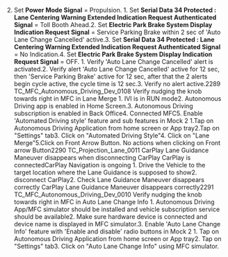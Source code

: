 2. Set **Power Mode Signal** = Propulsion. 1. Set **Serial Data 34 Protected : Lane Centering Warning Extended Indication Request Authenticated Signal** = Toll Booth Ahead.2. Set **Electric Park Brake System Display Indication Request Signal** = Service Parking Brake within 2 sec of 'Auto Lane Change Cancelled' active.3. Set **Serial Data 34 Protected : Lane Centering Warning Extended Indication Request Authenticated Signal** = No Indication.4. Set **Electric Park Brake System Display Indication Request Signal** = OFF. 1. Verify 'Auto Lane Change Cancelled' alert is activated.2. Verify alert 'Auto Lane Change Cancelled' active for 12 sec, then 'Service Parking Brake' active for 12 sec, after that the 2 alerts begin cycle active, the cycle time is 12 sec.3. Verify no alert active.2289 TC_MFC_Autonomous_Driving_Dev_0108 Verify nudging the knob towards right in MFC in Lane Merge 1. IVI is in RUN mode2. Autonomous Driving app is enabled in Home Screen.3. Autonomous Driving subscription is enabled in Back Office4. Connected MFC5. Enable 'Automated Driving style' feature and sub features in Mock 2 1.Tap on Autonomous Driving Application from home screen or App tray2.Tap on "Settings" tab3. Click on "Automated Driving Style"4. Click on "Lane Merge"5.Click on Front Arrow Button. No actions when clicking on Front arrow Button2290 TC_Projection_Lane_0011 CarPlay Lane Guidance Maneuver disappears when disconnecting CarPlay CarPlay is connectedCarPlay Navigation is ongoing 1. Drive the Vehicle to the target location where the Lane Guidance is supposed to show2. disconnect CarPlay2. Check Lane Guidance Maneuver disappears correctly CarPlay Lane Guidance Maneuver disappears correctly2291 TC_MFC_Autonomous_Driving_Dev_0010 Verify nudging the knob towards right in MFC in Auto Lane Change Info 1. Autonomous Driving App/MFC simulator should be installed and vehicle subscription service should be available2. Make sure hardware device is connected and device name is displayed in MFC simulator.3. Enable 'Auto Lane Change Info' feature with 'Enable and disable' radio buttons in Mock 2 1. Tap on Autonomous Driving Application from home screen or App tray2. Tap on "Settings" tab3. Click on "Auto Lane Change Info" using MFC simulator.